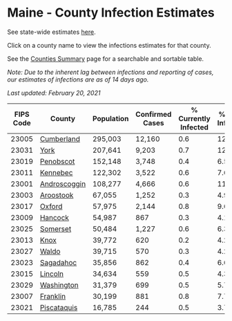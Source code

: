 # Maine - County Infection Estimates

See state-wide estimates [here](/infections/us-me).

Click on a county name to view the infections estimates for that county.

See the [Counties Summary](/infections/summary-counties) page for a searchable and sortable table.

*Note: Due to the inherent lag between infections and reporting of cases, our estimates of infections are as of 14 days ago.*

*Last updated: February 20, 2021*

|   FIPS Code |                       County |   Population |   Confirmed Cases |   % Currently Infected |   % Total Infected |
|-------------|------------------------------|--------------|-------------------|------------------------|--------------------|
|       23005 |     [Cumberland](cumberland) |      295,003 |            12,160 |                    0.6 |               12.1 |
|       23031 |                 [York](york) |      207,641 |             9,203 |                    0.7 |               12.1 |
|       23019 |       [Penobscot](penobscot) |      152,148 |             3,748 |                    0.4 |                6.5 |
|       23011 |         [Kennebec](kennebec) |      122,302 |             3,522 |                    0.6 |                7.6 |
|       23001 | [Androscoggin](androscoggin) |      108,277 |             4,666 |                    0.6 |               11.7 |
|       23003 |       [Aroostook](aroostook) |       67,055 |             1,252 |                    0.3 |                4.9 |
|       23017 |             [Oxford](oxford) |       57,975 |             2,144 |                    0.8 |                9.6 |
|       23009 |           [Hancock](hancock) |       54,987 |               867 |                    0.3 |                4.1 |
|       23025 |         [Somerset](somerset) |       50,484 |             1,227 |                    0.6 |                6.3 |
|       23013 |                 [Knox](knox) |       39,772 |               620 |                    0.2 |                4.2 |
|       23027 |               [Waldo](waldo) |       39,715 |               570 |                    0.3 |                4.2 |
|       23023 |       [Sagadahoc](sagadahoc) |       35,856 |               862 |                    0.4 |                6.6 |
|       23015 |           [Lincoln](lincoln) |       34,634 |               559 |                    0.5 |                4.3 |
|       23029 |     [Washington](washington) |       31,379 |               699 |                    0.5 |                5.7 |
|       23007 |         [Franklin](franklin) |       30,199 |               881 |                    0.8 |                7.7 |
|       23021 |   [Piscataquis](piscataquis) |       16,785 |               244 |                    0.5 |                3.7 |